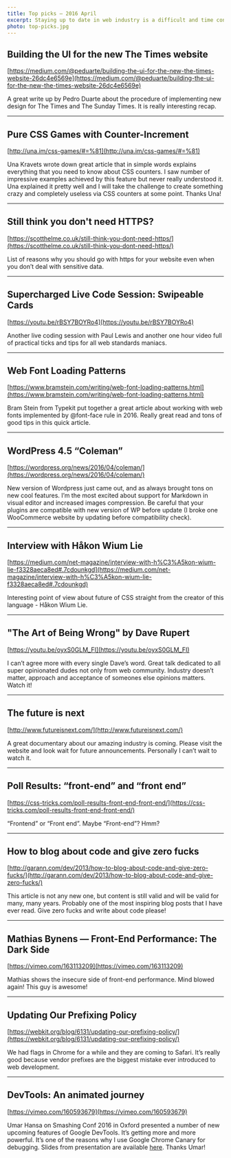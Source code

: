 ```yaml
---
title: Top picks — 2016 April
excerpt: Staying up to date in web industry is a difficult and time consuming task. I would like to share with you my top finds from the past month.
photo: top-picks.jpg
---
```


## Building the UI for the new The Times website

[https://medium.com/@peduarte/building-the-ui-for-the-new-the-times-website-26dc4e6569e](https://medium.com/@peduarte/building-the-ui-for-the-new-the-times-website-26dc4e6569e)

A great write up by Pedro Duarte about the procedure of implementing new design for The Times and The Sunday Times. It is really interesting recap.

- - -

## Pure CSS Games with Counter-Increment

[http://una.im/css-games/#=%81](http://una.im/css-games/#=%81)

Una Kravets wrote down great article that in simple words explains everything that you need to know about CSS counters. I saw number of impressive examples achieved by this feature but never really understood it. Una explained it pretty well and I will take the challenge to create something crazy and completely useless via CSS counters at some point. Thanks Una!

- - -

## Still think you don't need HTTPS?

[https://scotthelme.co.uk/still-think-you-dont-need-https/](https://scotthelme.co.uk/still-think-you-dont-need-https/)

List of reasons why you should go with https for your website even when you don’t deal with sensitive data.

- - -

## Supercharged Live Code Session: Swipeable Cards

[https://youtu.be/rBSY7BOYRo4](https://youtu.be/rBSY7BOYRo4)

Another live coding session with Paul Lewis and another one hour video full of practical ticks and tips for all web standards maniacs.

- - -

## Web Font Loading Patterns

[https://www.bramstein.com/writing/web-font-loading-patterns.html](https://www.bramstein.com/writing/web-font-loading-patterns.html)

Bram Stein from Typekit put together a great article about working with web fonts implemented by @font-face rule in 2016. Really great read and tons of good tips in this quick article.

- - -

## WordPress 4.5 “Coleman”

[https://wordpress.org/news/2016/04/coleman/](https://wordpress.org/news/2016/04/coleman/)

New version of Wordpress just came out, and as always brought tons on new cool features. I’m the most excited about support for Markdown in visual editor and increased images compression. Be careful that your plugins are compatible with new version of WP before update (I broke one WooCommerce website by updating before compatibility check).

- - -

## Interview with Håkon Wium Lie

[https://medium.com/net-magazine/interview-with-h%C3%A5kon-wium-lie-f3328aeca8ed#.7cdounkgd](https://medium.com/net-magazine/interview-with-h%C3%A5kon-wium-lie-f3328aeca8ed#.7cdounkgd)

Interesting point of view about future of CSS straight from the creator of this language - Håkon Wium Lie.

- - -

## "The Art of Being Wrong" by Dave Rupert

[https://youtu.be/oyxS0GLM_FI](https://youtu.be/oyxS0GLM_FI)

I can’t agree more with every single Dave’s word. Great talk dedicated to all super opinionated dudes not only from web community. Industry doesn’t matter, approach and acceptance of someones else opinions matters. Watch it!

- - -

## The future is next

[http://www.futureisnext.com/](http://www.futureisnext.com/)

A great documentary about our amazing industry is coming. Please visit the website and look wait for future announcements. Personally I can’t wait to watch it.

- - -

## Poll Results: “front-end” and “front end”

[https://css-tricks.com/poll-results-front-end-front-end/](https://css-tricks.com/poll-results-front-end-front-end/)

“Frontend” or “Front end”. Maybe “Front-end”? Hmm?

- - -

## How to blog about code and give zero fucks

[http://garann.com/dev/2013/how-to-blog-about-code-and-give-zero-fucks/](http://garann.com/dev/2013/how-to-blog-about-code-and-give-zero-fucks/)

This article is not any new one, but content is still valid and will be valid for many, many years. Probably one of the most inspiring blog posts that I have ever read. Give zero fucks and write about code please!

- - -

## Mathias Bynens — Front-End Performance: The Dark Side

[https://vimeo.com/163113209](https://vimeo.com/163113209)

Mathias shows the insecure side of front-end performance. Mind blowed again! This guy is awesome!

- - -

## Updating Our Prefixing Policy

[https://webkit.org/blog/6131/updating-our-prefixing-policy/](https://webkit.org/blog/6131/updating-our-prefixing-policy/)

We had flags in Chrome for a while and they are coming to Safari. It’s really good because vendor prefixes are the biggest mistake ever introduced to web development.

- - -

## DevTools: An animated journey

[https://vimeo.com/160593679](https://vimeo.com/160593679)

Umar Hansa on Smashing Conf 2016 in Oxford presented a number of new upcoming features of Google DevTools. It’s getting more and more powerful. It’s one of the reasons why I use Google Chrome Canary for debugging. Slides from presentation are available [here](http://umaar.github.io/devtools-animated-2016/#/). Thanks Umar!
